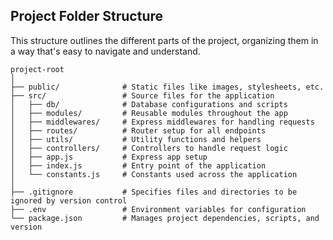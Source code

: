 ## Project Folder Structure

This structure outlines the different parts of the project, organizing them in a way that's easy to navigate and understand.

```plaintext
project-root
│
├── public/              # Static files like images, stylesheets, etc.
├── src/                 # Source files for the application
│   ├── db/              # Database configurations and scripts
│   ├── modules/         # Reusable modules throughout the app
│   ├── middlewares/     # Express middlewares for handling requests
│   ├── routes/          # Router setup for all endpoints
│   ├── utils/           # Utility functions and helpers
│   ├── controllers/     # Controllers to handle request logic
│   ├── app.js           # Express app setup
│   ├── index.js         # Entry point of the application
│   └── constants.js     # Constants used across the application
│
├── .gitignore           # Specifies files and directories to be ignored by version control
├── .env                 # Environment variables for configuration
└── package.json         # Manages project dependencies, scripts, and version
